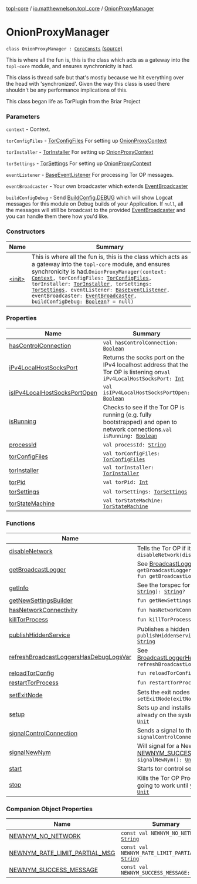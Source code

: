[topl-core](../../index.md) / [io.matthewnelson.topl_core](../index.md) / [OnionProxyManager](./index.md)

# OnionProxyManager

`class OnionProxyManager : `[`CoreConsts`](../../io.matthewnelson.topl_core.util/-core-consts/index.md) [(source)](https://github.com/05nelsonm/TorOnionProxyLibrary-Android/blob/master/topl-core/src/main/java/io/matthewnelson/topl_core/OnionProxyManager.kt#L138)

This is where all the fun is, this is the class which acts as a gateway into the `topl-core`
module, and ensures synchronicity is had.

This class is thread safe but that's mostly because we hit everything over the head
with 'synchronized'. Given the way this class is used there shouldn't be any performance
implications of this.

This class began life as TorPlugin from the Briar Project

### Parameters

`context` - Context.

`torConfigFiles` - [TorConfigFiles](../../..//topl-core-base/io.matthewnelson.topl_core_base/-tor-config-files/index.md) For setting up [OnionProxyContext](#)

`torInstaller` - [TorInstaller](../../io.matthewnelson.topl_core.util/-tor-installer/index.md) For setting up [OnionProxyContext](#)

`torSettings` - [TorSettings](../../..//topl-core-base/io.matthewnelson.topl_core_base/-tor-settings/index.md) For setting up [OnionProxyContext](#)

`eventListener` - [BaseEventListener](../../io.matthewnelson.topl_core.listener/-base-event-listener/index.md) For processing Tor OP messages.

`eventBroadcaster` - Your own broadcaster which extends [EventBroadcaster](../../..//topl-core-base/io.matthewnelson.topl_core_base/-event-broadcaster/index.md)

`buildConfigDebug` - Send [BuildConfig.DEBUG](#) which will show Logcat messages for this
module on Debug builds of your Application. If `null`, all the messages will still be
broadcast to the provided [EventBroadcaster](../../..//topl-core-base/io.matthewnelson.topl_core_base/-event-broadcaster/index.md) and you can handle them there how you'd like.

### Constructors

| Name | Summary |
|---|---|
| [&lt;init&gt;](-init-.md) | This is where all the fun is, this is the class which acts as a gateway into the `topl-core` module, and ensures synchronicity is had.`OnionProxyManager(context: `[`Context`](https://developer.android.com/reference/android/content/Context.html)`, torConfigFiles: `[`TorConfigFiles`](../../..//topl-core-base/io.matthewnelson.topl_core_base/-tor-config-files/index.md)`, torInstaller: `[`TorInstaller`](../../io.matthewnelson.topl_core.util/-tor-installer/index.md)`, torSettings: `[`TorSettings`](../../..//topl-core-base/io.matthewnelson.topl_core_base/-tor-settings/index.md)`, eventListener: `[`BaseEventListener`](../../io.matthewnelson.topl_core.listener/-base-event-listener/index.md)`, eventBroadcaster: `[`EventBroadcaster`](../../..//topl-core-base/io.matthewnelson.topl_core_base/-event-broadcaster/index.md)`, buildConfigDebug: `[`Boolean`](https://kotlinlang.org/api/latest/jvm/stdlib/kotlin/-boolean/index.html)`? = null)` |

### Properties

| Name | Summary |
|---|---|
| [hasControlConnection](has-control-connection.md) | `val hasControlConnection: `[`Boolean`](https://kotlinlang.org/api/latest/jvm/stdlib/kotlin/-boolean/index.html) |
| [iPv4LocalHostSocksPort](i-pv4-local-host-socks-port.md) | Returns the socks port on the IPv4 localhost address that the Tor OP is listening on`val iPv4LocalHostSocksPort: `[`Int`](https://kotlinlang.org/api/latest/jvm/stdlib/kotlin/-int/index.html) |
| [isIPv4LocalHostSocksPortOpen](is-i-pv4-local-host-socks-port-open.md) | `val isIPv4LocalHostSocksPortOpen: `[`Boolean`](https://kotlinlang.org/api/latest/jvm/stdlib/kotlin/-boolean/index.html) |
| [isRunning](is-running.md) | Checks to see if the Tor OP is running (e.g. fully bootstrapped) and open to network connections.`val isRunning: `[`Boolean`](https://kotlinlang.org/api/latest/jvm/stdlib/kotlin/-boolean/index.html) |
| [processId](process-id.md) | `val processId: `[`String`](https://kotlinlang.org/api/latest/jvm/stdlib/kotlin/-string/index.html) |
| [torConfigFiles](tor-config-files.md) | `val torConfigFiles: `[`TorConfigFiles`](../../..//topl-core-base/io.matthewnelson.topl_core_base/-tor-config-files/index.md) |
| [torInstaller](tor-installer.md) | `val torInstaller: `[`TorInstaller`](../../io.matthewnelson.topl_core.util/-tor-installer/index.md) |
| [torPid](tor-pid.md) | `val torPid: `[`Int`](https://kotlinlang.org/api/latest/jvm/stdlib/kotlin/-int/index.html) |
| [torSettings](tor-settings.md) | `val torSettings: `[`TorSettings`](../../..//topl-core-base/io.matthewnelson.topl_core_base/-tor-settings/index.md) |
| [torStateMachine](tor-state-machine.md) | `val torStateMachine: `[`TorStateMachine`](../../io.matthewnelson.topl_core.broadcaster/-tor-state-machine/index.md) |

### Functions

| Name | Summary |
|---|---|
| [disableNetwork](disable-network.md) | Tells the Tor OP if it should accept network connections.`fun disableNetwork(disable: `[`Boolean`](https://kotlinlang.org/api/latest/jvm/stdlib/kotlin/-boolean/index.html)`): `[`Unit`](https://kotlinlang.org/api/latest/jvm/stdlib/kotlin/-unit/index.html) |
| [getBroadcastLogger](get-broadcast-logger.md) | See [BroadcastLoggerHelper.getBroadcastLogger](#)`fun getBroadcastLogger(clazz: `[`Class`](https://docs.oracle.com/javase/6/docs/api/java/lang/Class.html)`<*>): `[`BroadcastLogger`](../../io.matthewnelson.topl_core.broadcaster/-broadcast-logger/index.md)<br>`fun getBroadcastLogger(tagName: `[`String`](https://kotlinlang.org/api/latest/jvm/stdlib/kotlin/-string/index.html)`): `[`BroadcastLogger`](../../io.matthewnelson.topl_core.broadcaster/-broadcast-logger/index.md) |
| [getInfo](get-info.md) | See the torspec for accepted queries:`fun getInfo(queryCommand: `[`String`](https://kotlinlang.org/api/latest/jvm/stdlib/kotlin/-string/index.html)`): `[`String`](https://kotlinlang.org/api/latest/jvm/stdlib/kotlin/-string/index.html)`?` |
| [getNewSettingsBuilder](get-new-settings-builder.md) | `fun getNewSettingsBuilder(): `[`TorSettingsBuilder`](../../io.matthewnelson.topl_core.settings/-tor-settings-builder/index.md) |
| [hasNetworkConnectivity](has-network-connectivity.md) | `fun hasNetworkConnectivity(): `[`Boolean`](https://kotlinlang.org/api/latest/jvm/stdlib/kotlin/-boolean/index.html) |
| [killTorProcess](kill-tor-process.md) | `fun killTorProcess(): `[`Unit`](https://kotlinlang.org/api/latest/jvm/stdlib/kotlin/-unit/index.html) |
| [publishHiddenService](publish-hidden-service.md) | Publishes a hidden service`fun publishHiddenService(hiddenServicePort: `[`Int`](https://kotlinlang.org/api/latest/jvm/stdlib/kotlin/-int/index.html)`, localPort: `[`Int`](https://kotlinlang.org/api/latest/jvm/stdlib/kotlin/-int/index.html)`): `[`String`](https://kotlinlang.org/api/latest/jvm/stdlib/kotlin/-string/index.html) |
| [refreshBroadcastLoggersHasDebugLogsVar](refresh-broadcast-loggers-has-debug-logs-var.md) | See [BroadcastLoggerHelper.refreshBroadcastLoggersHasDebugLogsVar](#)`fun refreshBroadcastLoggersHasDebugLogsVar(): `[`Unit`](https://kotlinlang.org/api/latest/jvm/stdlib/kotlin/-unit/index.html) |
| [reloadTorConfig](reload-tor-config.md) | `fun reloadTorConfig(): `[`Boolean`](https://kotlinlang.org/api/latest/jvm/stdlib/kotlin/-boolean/index.html) |
| [restartTorProcess](restart-tor-process.md) | `fun restartTorProcess(): `[`Unit`](https://kotlinlang.org/api/latest/jvm/stdlib/kotlin/-unit/index.html) |
| [setExitNode](set-exit-node.md) | Sets the exit nodes through the tor control connection`fun setExitNode(exitNodes: `[`String`](https://kotlinlang.org/api/latest/jvm/stdlib/kotlin/-string/index.html)`?): `[`Boolean`](https://kotlinlang.org/api/latest/jvm/stdlib/kotlin/-boolean/index.html) |
| [setup](setup.md) | Sets up and installs any files needed to run tor. If the tor files are already on the system this does not need to be invoked.`fun setup(): `[`Unit`](https://kotlinlang.org/api/latest/jvm/stdlib/kotlin/-unit/index.html) |
| [signalControlConnection](signal-control-connection.md) | Sends a signal to the  [TorControlConnection](#)`fun signalControlConnection(torControlSignalCommand: `[`String`](https://kotlinlang.org/api/latest/jvm/stdlib/kotlin/-string/index.html)`): `[`Boolean`](https://kotlinlang.org/api/latest/jvm/stdlib/kotlin/-boolean/index.html) |
| [signalNewNym](signal-new-nym.md) | Will signal for a NewNym, then broadcast [NEWNYM_SUCCESS_MESSAGE](-n-e-w-n-y-m_-s-u-c-c-e-s-s_-m-e-s-s-a-g-e.md) if successful.`suspend fun signalNewNym(): `[`Unit`](https://kotlinlang.org/api/latest/jvm/stdlib/kotlin/-unit/index.html) |
| [start](start.md) | Starts tor control service if it isn't already running.`fun start(): `[`Unit`](https://kotlinlang.org/api/latest/jvm/stdlib/kotlin/-unit/index.html) |
| [stop](stop.md) | Kills the Tor OP Process. Once you have called this method nothing is going to work until you either call startWithRepeat or start`fun stop(): `[`Unit`](https://kotlinlang.org/api/latest/jvm/stdlib/kotlin/-unit/index.html) |

### Companion Object Properties

| Name | Summary |
|---|---|
| [NEWNYM_NO_NETWORK](-n-e-w-n-y-m_-n-o_-n-e-t-w-o-r-k.md) | `const val NEWNYM_NO_NETWORK: `[`String`](https://kotlinlang.org/api/latest/jvm/stdlib/kotlin/-string/index.html) |
| [NEWNYM_RATE_LIMIT_PARTIAL_MSG](-n-e-w-n-y-m_-r-a-t-e_-l-i-m-i-t_-p-a-r-t-i-a-l_-m-s-g.md) | `const val NEWNYM_RATE_LIMIT_PARTIAL_MSG: `[`String`](https://kotlinlang.org/api/latest/jvm/stdlib/kotlin/-string/index.html) |
| [NEWNYM_SUCCESS_MESSAGE](-n-e-w-n-y-m_-s-u-c-c-e-s-s_-m-e-s-s-a-g-e.md) | `const val NEWNYM_SUCCESS_MESSAGE: `[`String`](https://kotlinlang.org/api/latest/jvm/stdlib/kotlin/-string/index.html) |
